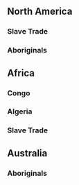 ## North America

### Slave Trade

### Aboriginals

## Africa

### Congo

### Algeria

### Slave Trade

## Australia

### Aboriginals
